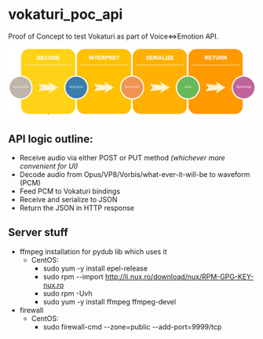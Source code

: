 # vokaturi_poc_api
Proof of Concept to test Vokaturi as part of Voice<=>Emotion API.

![Dataflow: Decode -> Interpret -> Serialize -> Return](https://raw.githubusercontent.com/Mew-www/vokaturi_poc/master/backend_dataflow.png)

## API logic outline:
* Receive audio via either POST or PUT method *(whichever more convenient for UI)*  
* Decode audio from Opus/VP8/Vorbis/what-ever-it-will-be to waveform (PCM)  
* Feed PCM to Vokaturi bindings  
* Receive and serialize to JSON  
* Return the JSON in HTTP response  

## Server stuff
* ffmpeg installation for pydub lib which uses it
  * CentOS:  
    * sudo yum -y install epel-release  
    * sudo rpm --import http://li.nux.ro/download/nux/RPM-GPG-KEY-nux.ro  
    * sudo rpm -Uvh  
    * sudo yum -y install ffmpeg ffmpeg-devel  
* firewall  
  * CentOS:  
    * sudo firewall-cmd --zone=public --add-port=9999/tcp 

